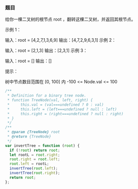 <!-- @format -->

### 题目

给你一棵二叉树的根节点 root ，翻转这棵二叉树，并返回其根节点。

示例 1：

输入：root = [4,2,7,1,3,6,9]
输出：[4,7,2,9,6,3,1]
示例 2：

输入：root = [2,1,3]
输出：[2,3,1]
示例 3：

输入：root = []
输出：[]

提示：

树中节点数目范围在 [0, 100] 内
-100 <= Node.val <= 100

```js
/**
 * Definition for a binary tree node.
 * function TreeNode(val, left, right) {
 *     this.val = (val===undefined ? 0 : val)
 *     this.left = (left===undefined ? null : left)
 *     this.right = (right===undefined ? null : right)
 * }
 */
/**
 * @param {TreeNode} root
 * @return {TreeNode}
 */
var invertTree = function (root) {
  if (!root) return root;
  let rootL = root.right;
  root.right = root.left;
  root.left = rootL;
  invertTree(root.left);
  invertTree(root.right);
  return root;
};
```
